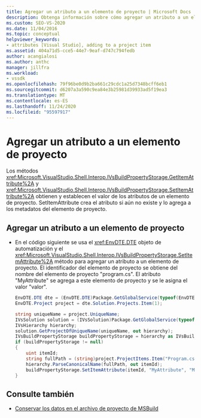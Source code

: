 ```yaml
---
title: Agregar un atributo a un elemento de proyecto | Microsoft Docs
description: Obtenga información sobre cómo agregar un atributo a un elemento de proyecto en Visual Studio mediante los métodos de interoperabilidad GetItemAttribute y SetItemAttribute de Shell.
ms.custom: SEO-VS-2020
ms.date: 11/04/2016
ms.topic: conceptual
helpviewer_keywords:
- attributes [Visual Studio], adding to a project item
ms.assetid: 404a71d5-cce5-44e7-9eaf-d747c794fedb
author: acangialosi
ms.author: anthc
manager: jillfra
ms.workload:
- vssdk
ms.openlocfilehash: 79f96be0d9b2ba661c29cdc1a25d7348bcff6eb1
ms.sourcegitcommit: d6207a3a590c9ea84e3b25981d39933ad5f19ea3
ms.translationtype: MT
ms.contentlocale: es-ES
ms.lasthandoff: 11/24/2020
ms.locfileid: "95597917"
---
```

# <a name="add-an-attribute-to-a-project-item"></a>Agregar un atributo a un elemento de proyecto
Los métodos <xref:Microsoft.VisualStudio.Shell.Interop.IVsBuildPropertyStorage.GetItemAttribute%2A> y <xref:Microsoft.VisualStudio.Shell.Interop.IVsBuildPropertyStorage.SetItemAttribute%2A> obtienen y establecen el valor de los atributos de un elemento de proyecto. SetItemAttribute crea el atributo si aún no existe y lo agrega a los metadatos del elemento de proyecto.

## <a name="add-an-attribute-to-a-project-item"></a>Agregar un atributo a un elemento de proyecto

- En el código siguiente se usa el <xref:EnvDTE.DTE> objeto de automatización y el <xref:Microsoft.VisualStudio.Shell.Interop.IVsBuildPropertyStorage.SetItemAttribute%2A> método para agregar un atributo a un elemento de proyecto. El identificador del elemento de proyecto se obtiene del nombre del elemento de proyecto "program.cs". El atributo "MyAttribute" se agrega a este elemento de proyecto y se le asigna el valor "valor".

    ```csharp
    EnvDTE.DTE dte = (EnvDTE.DTE)Package.GetGlobalService(typeof(EnvDTE.DTE));
    EnvDTE.Project project = dte.Solution.Projects.Item(1);

    string uniqueName = project.UniqueName;
    IVsSolution solution = (IVsSolution)Package.GetGlobalService(typeof(SVsSolution));
    IVsHierarchy hierarchy;
    solution.GetProjectOfUniqueName(uniqueName, out hierarchy);
    IVsBuildPropertyStorage buildPropertyStorage = hierarchy as IVsBuildPropertyStorage;
    if (buildPropertyStorage != null)
    {
        uint itemId;
        string fullPath = (string)project.ProjectItems.Item("Program.cs").Properties.Item("FullPath").Value;
        hierarchy.ParseCanonicalName(fullPath, out itemId);
        buildPropertyStorage.SetItemAttribute(itemId, "MyAttribute", "MyValue");
    }

    ```

## <a name="see-also"></a>Consulte también
- [Conservar los datos en el archivo de proyecto de MSBuild](../extensibility/internals/persisting-data-in-the-msbuild-project-file.md)

